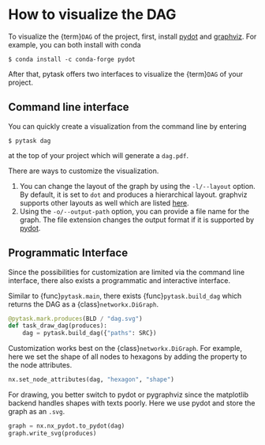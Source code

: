 # How to visualize the DAG

To visualize the {term}`DAG` of the project, first, install [pydot](https://github.com/pydot/pydot) and [graphviz](https://graphviz.org/). For example,
you can both install with conda

```console
$ conda install -c conda-forge pydot
```

After that, pytask offers two interfaces to visualize the {term}`DAG` of your project.

## Command line interface

You can quickly create a visualization from the command line by entering

```console
$ pytask dag
```

at the top of your project which will generate a `dag.pdf`.

There are ways to customize the visualization.

1. You can change the layout of the graph by using the `-l/--layout` option. By
   default, it is set to `dot` and produces a hierarchical layout. graphviz supports
   other layouts as well which are listed [here](https://graphviz.org/#roadmap).
2. Using the `-o/--output-path` option, you can provide a file name for the graph. The
   file extension changes the output format if it is supported by [pydot](https://github.com/pydot/pydot).

## Programmatic Interface

Since the possibilities for customization are limited via the command line interface,
there also exists a programmatic and interactive interface.

Similar to {func}`pytask.main`, there exists {func}`pytask.build_dag` which returns the
DAG as a {class}`networkx.DiGraph`.

```python
@pytask.mark.produces(BLD / "dag.svg")
def task_draw_dag(produces):
    dag = pytask.build_dag({"paths": SRC})
```

Customization works best on the {class}`networkx.DiGraph`. For example, here we set the
shape of all nodes to hexagons by adding the property to the node attributes.

```python
nx.set_node_attributes(dag, "hexagon", "shape")
```

For drawing, you better switch to pydot or pygraphviz since the matplotlib backend
handles shapes with texts poorly. Here we use pydot and store the graph as an `.svg`.

```python
graph = nx.nx_pydot.to_pydot(dag)
graph.write_svg(produces)
```
